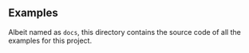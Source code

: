 ## Examples
Albeit named as `docs`, this directory contains the source code of all the examples for this project.